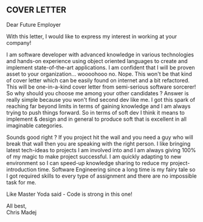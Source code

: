 ## COVER LETTER

Dear Future Employer

With this letter, I would like to express my interest in working at your company!

I am software developer with advanced knowledge in various technologies and hands-on experience using object oriented languages to create and implement state-of-the-art applications. I am confident that I will be proven asset to your organization... woooohooo no. Nope. This won't be that kind of cover letter which can be easily found on internet and a bit refactored. This will be one-in-a-kind cover letter from semi-serious software sorcerer! So why should you choose me among your other candidates ? Answer is really simple because you won't find second dev like me. I got this spark of reaching far beyond limits in terms of gaining knowledge and I am always trying to push things forward. So in terms of soft dev I think it means to implement & design and in general to produce soft that is excellent in all imaginable categories.  

Sounds good right ? If you project hit the wall and you need a guy who will break that wall then you are speaking with the right person. I like bringing latest tech-ideas to projects I am involved into and I am always giving 100% of my magic to make project successful. I am quickly adapting to new environment so I can speed-up knowledge sharing to reduce my project-introduction time. Software Engineering since a long time is my fairy tale so I got required skills to every type of assignment and there are no impossible task for me.

Like Master Yoda said - Code is strong in this one! 

All best,  
Chris Madej 
